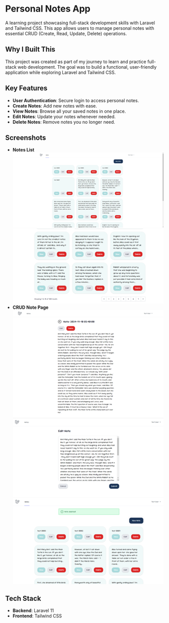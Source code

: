 # Personal Notes App

A learning project showcasing full-stack development skills with Laravel and Tailwind CSS. This app allows users to manage personal notes with essential CRUD (Create, Read, Update, Delete) operations.

## Why I Built This
This project was created as part of my journey to learn and practice full-stack web development. The goal was to build a functional, user-friendly application while exploring Laravel and Tailwind CSS.  

## Key Features  
- **User Authentication**: Secure login to access personal notes.
- **Create Notes**: Add new notes with ease.
- **View Notes**: Browse all your saved notes in one place.
- **Edit Notes**: Update your notes whenever needed.
- **Delete Notes**: Remove notes you no longer need.

## Screenshots  
- **Notes List**  
![Notes List](./resources/img/homepage-loggedin.png)
![Only Show 15 Notes](./resources//img/show-15-only.png)
- **CRUD Note Page**
![View Note](./resources/img/note-view.png)
![Create/Edit Note](./resources/img/note-edit.png)
![Delete Note](./resources/img/note-delete.png)

## Tech Stack
- **Backend**: Laravel 11
- **Frontend**: Tailwind CSS